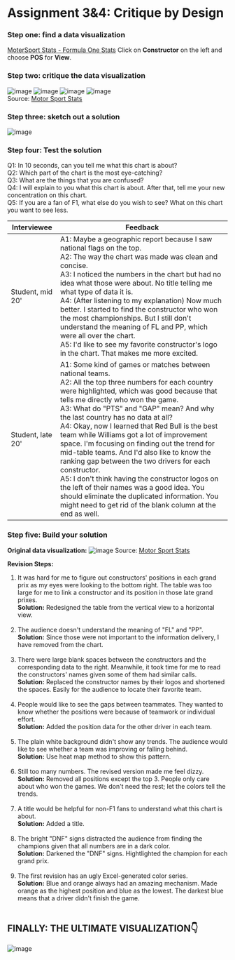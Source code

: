 # Assignment 3&4: Critique by Design

### Step one: find a data visualization
[MoterSport Stats - Formula One Stats](https://www.motorsportstats.com/results/formula-one/2022/brazilian-grand-prix/standings)
Click on **Constructor** on the left and choose **POS** for **View**.


### Step two: critique the data visualization
![image](https://user-images.githubusercontent.com/102596125/202081814-48d6bbb8-7256-42b5-8021-555e88b7c29c.png)
![image](https://user-images.githubusercontent.com/102596125/202081835-d13f1da6-5b20-46b9-86c6-2dec75fd28f6.png)
![image](https://user-images.githubusercontent.com/102596125/202081853-37ac0604-db77-46ae-a304-d64d18642bd4.png)
![image](https://user-images.githubusercontent.com/102596125/202081866-2c9cabf3-fa89-4b77-89eb-aa3ef32b57e5.png)
<br />
Source: [Motor Sport Stats](https://www.motorsportstats.com/results/formula-one/2022/brazilian-grand-prix/standings)


### Step three: sketch out a solution
![image](https://user-images.githubusercontent.com/102596125/202118298-473ebf8d-83f2-4a4f-9136-a1ffcff15bc8.png)


### Step four: Test the solution
Q1: In 10 seconds, can you tell me what this chart is about?<br />
Q2: Which part of the chart is the most eye-catching?<br />
Q3: What are the things that you are confused? <br />
Q4: I will explain to you what this chart is about. After that, tell me your new concentration on this chart.<br />
Q5: If you are a fan of F1, what else do you wish to see? What on this chart you want to see less.<br />

Interviewee  | Feedback
------------- | -------------
Student, mid 20'  | A1: Maybe a geographic report because I saw national flags on the top.<br />A2: The way the chart was made was clean and concise.<br />A3: I noticed the numbers in the chart but had no idea what those were about. No title telling me what type of data it is.<br />A4: (After listening to my explanation) Now much better. I started to find the constructor who won the most championships. But I still don't understand the meaning of FL and PP, which were all over the chart.<br />A5: I'd like to see my favorite constructor's logo in the chart. That makes me more excited.
Student, late 20'  | A1: Some kind of games or matches between national teams.<br />A2: All the top three numbers for each country were highlighted, which was good because that tells me directly who won the game.<br />A3: What do "PTS" and "GAP" mean? And why the last country has no data at all?<br />A4: Okay, now I learned that Red Bull is the best team while Williams got a lot of improvement space. I'm focusing on finding out the trend for mid-table teams. And I'd also like to know the ranking gap between the two drivers for each constructor.<br />A5: I don't think having the constructor logos on the left of their names was a good idea. You should eliminate the duplicated information. You might need to get rid of the blank column at the end as well.


### Step five: Build your solution
**Original data visualization:**
![image](https://user-images.githubusercontent.com/102596125/202100403-4d97898a-d48b-4858-8b40-febc6336b965.png)
Source: [Motor Sport Stats](https://www.motorsportstats.com/results/formula-one/2022/brazilian-grand-prix/standings)

**Revision Steps:**
1. It was hard for me to figure out constructors' positions in each grand prix as my eyes were looking to the bottom right. The table was too large for me to link a constructor and its position in those late grand prixes.<br />
**Solution:** Redesigned the table from the vertical view to a horizontal view.<br /><br />
2. The audience doesn't understand the meaning of "FL" and "PP".<br />
**Solution:** Since those were not important to the information delivery, I have removed from the chart.<br /><br />
3. There were large blank spaces between the constructors and the corresponding data to the right. Meanwhile, it took time for me to read the constructors' names given some of them had similar calls.<br />
**Solution:** Replaced the constructor names by their logos and shortened the spaces. Easily for the audience to locate their favorite team.<br /><br />
4. People would like to see the gaps between teammates. They wanted to know whether the positions were because of teamwork or individual effort.<br />
**Solution:** Added the position data for the other driver in each team.<br /><br />
5. The plain white background didn't show any trends. The audience would like to see whether a team was improving or falling behind.<br />
**Solution:** Use heat map method to show this pattern.<br /><br />
6. Still too many numbers. The revised version made me feel dizzy.<br />
**Solution:** Removed all positions except the top 3. People only care about who won the games. We don't need the rest; let the colors tell the trends.<br /><br />
7. A title would be helpful for non-F1 fans to understand what this chart is about.<br />
**Solution:** Added a title.<br /><br />
8. The bright "DNF" signs distracted the audience from finding the champions given that all numbers are in a dark color.<br />
**Solution:** Darkened the "DNF" signs. Hightlighted the champion for each grand prix.<br /><br />
9. The first revision has an ugly Excel-generated color series.<br />
**Solution:** Blue and orange always had an amazing mechanism. Made orange as the highest position and blue as the lowest. The darkest blue means that a driver didn't finish the game.<br /><br />

## FINALLY: THE ULTIMATE VISUALIZATION👇
![image](https://user-images.githubusercontent.com/102596125/202099385-da192375-5f59-443e-91b3-7987a166698d.png)
